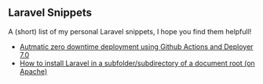 ## Laravel Snippets
A (short) list of my personal Laravel snippets, I hope you find them helpfull!

- [Autmatic zero downtime deployment using Github Actions and Deployer 7.0](./snippets/Github-actions-Deployer/README.md)
- [How to install Laravel in a subfolder/subdirectory of a document root (on Apache)](./snippets/laravel-in-subdirectory.md)
